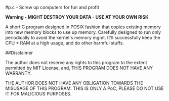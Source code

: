 #p.c - Screw up computers for fun and profit

**Warning - MIGHT DESTROY YOUR DATA - USE AT YOUR OWN RISK**

A short C program designed in POSIX fashion that copies existing memory into new memory blocks to use up memory. Carefully designed to run only periodically to avoid the kernel's memory mgmt. It'll successfully keep the CPU + RAM at a high usage, and do other harmful stuffs.

##Disclaimer

The author does not reserve any rights to this program to the extent permitted by MIT License, and, THIS PROGRAM DOES NOT HAVE ANY WARRANTY.

THE AUTHOR DOES NOT HAVE ANY OBLIGATION TOWARDS THE MISUSAGE OF THIS PROGRAM. THIS IS ONLY A PoC, PLEASE DO NOT USE IT FOR MALICIOUS PURPOSES.
